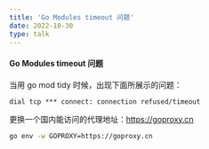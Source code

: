 ```yaml
---
title: 'Go Modules timeout 问题'
date: 2022-10-30
type: talk
---
```


#### Go Modules timeout 问题

当用 go mod tidy 时候，出现下面所展示的问题：

`dial tcp *** connect: connection refused/timeout`

更换一个国内能访问的代理地址：https://goproxy.cn

```bash
go env -w GOPROXY=https://goproxy.cn
```
